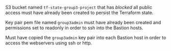 S3 bucket named `tf-state-group3-project` that has *blocked* all public access must have already been created to persist the Terraform state.

Key pair pem file named `group3admin` must have already been created and permissions set to readonly in order to ssh into the Bastion hosts.

Must have copied the `group3admin` key pair into each Bastion host in order to access the webservers using ssh or http.